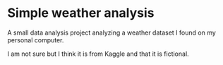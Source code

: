 # Simple weather analysis

A small data analysis project analyzing a weather dataset I found on my personal computer.

I am not sure but I think it is from Kaggle and that it is fictional.